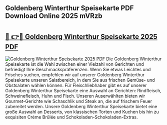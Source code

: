 ## Goldenberg Winterthur Speisekarte PDF Download Online 2025 mVRzb

# <h2><a href="http://gc5nph0.nevu.top/?p=Goldenberg+Winterthur+Speisekarte">🔗 👉🔴 Goldenberg Winterthur Speisekarte 2025 PDF</a></h2>

[![Goldenberg Winterthur Speisekarte 2025 PDF](https://i.imgur.com/dBaPXMq.png)](http://gc5nph0.nevu.top/?p=Goldenberg+Winterthur+Speisekarte)
Die Goldenberg Winterthur Speisekarte ist die Wahl zwischen einer Vielzahl von Gerichten und befriedigt Ihre Geschmackspräferenzen. Wenn Sie etwas Leichtes und Frisches suchen, empfehlen wir auf unserer Goldenberg Winterthur Speisekarte unseren Salatbereich, in dem Sie aus frischen Gemüse- und Obstsalaten wählen können. Für Fleischliebhaber gibt es auf unserer Goldenberg Winterthur Speisekarte eine Auswahl an Gerichten: Rindfleisch, Schweinefleisch, Huhn und Fisch. Unseren Auserwählten bieten wir Gourmet-Gerichte wie Schaschlik und Steak an, die auf frischem Feuer zubereitet werden. Unsere Goldenberg Winterthur Speisekarte bietet eine große Auswahl an Desserts, von klassischen Torten und Kuchen bis hin zu exquisiten Crème Brûlée und Schokoladen-Schokoladen-Extras.
